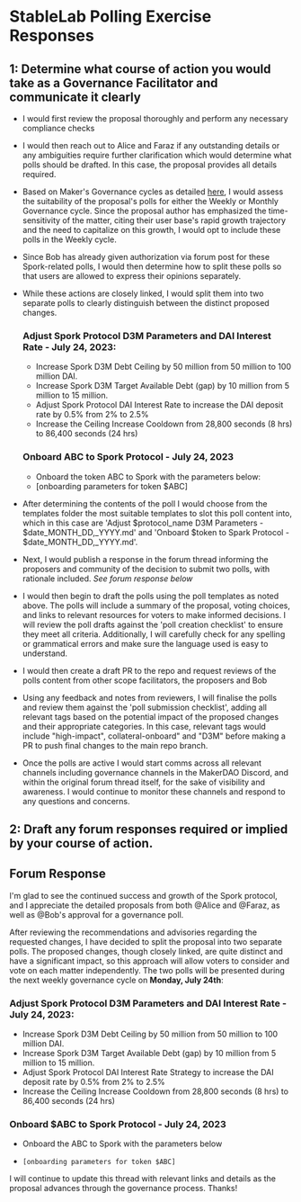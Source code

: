 # StableLab Polling Exercise Responses 

## 1: Determine what course of action you would take as a Governance Facilitator and communicate it clearly

- I would first review the proposal thoroughly and perform any necessary compliance checks
- I would then reach out to Alice and Faraz if any outstanding details or any ambiguities require further clarification which would determine what polls should be drafted. In this case, the proposal provides all details required.
- Based on Maker's Governance cycles as detailed [here](https://manual.makerdao.com/governance/governance-cycle), I would assess the suitability of the proposal's polls for either the Weekly or Monthly Governance cycle. Since the proposal author has emphasized the time-sensitivity of the matter, citing their user base's rapid growth trajectory and the need to capitalize on this growth, I would opt to include these polls in the Weekly cycle.
- Since Bob has already given authorization via forum post for these Spork-related polls, I would then determine how to split these polls so that users are allowed to express their opinions separately.
- While these actions are closely linked, I would split them into two separate polls to clearly distinguish between the distinct proposed changes.
  
  ### Adjust Spork Protocol D3M Parameters and DAI Interest Rate - July 24, 2023:
  - Increase Spork D3M Debt Ceiling by 50 million from 50 million to 100 million DAI.
  - Increase Spork D3M Target Available Debt (gap) by 10 million from 5 million to 15 million.
  - Adjust Spork Protocol DAI Interest Rate to increase the DAI deposit rate by 0.5% from 2% to 2.5%
  - Increase the Ceiling Increase Cooldown from 28,800 seconds (8 hrs) to 86,400 seconds (24 hrs)
 
  ### Onboard ABC to Spork Protocol - July 24, 2023
  -  Onboard the token ABC to Spork with the parameters below:
	- [onboarding parameters for token $ABC]

- After determining the contents of the poll I would choose from the templates folder the most suitable templates to slot this poll content into, which in this case are 'Adjust $protocol_name D3M Parameters - $date_MONTH_DD,_YYYY.md' and 'Onboard $token to Spark Protocol - $date_MONTH_DD,_YYYY.md'.
- Next, I would publish a response in the forum thread informing the proposers and community of the decision to submit two polls, with rationale included. *See forum response below*
- I would then begin to draft the polls using the poll templates as noted above. The polls will include a summary of the proposal, voting choices, and links to relevant resources for voters to make informed decisions. I will review the poll drafts against the 'poll creation checklist' to ensure they meet all criteria. Additionally, I will carefully check for any spelling or grammatical errors and make sure the language used is easy to understand.
- I would then create a draft PR to the repo and request reviews of the polls content from other scope facilitators, the proposers and Bob
- Using any feedback and notes from reviewers, I will finalise the polls and review them against the 'poll submission checklist', adding all relevant tags based on the potential impact of the proposed changes and their appropriate categories. In this case, relevant tags would include "high-impact", collateral-onboard" and "D3M" before making a PR to push final changes to the main repo branch.
- Once the polls are active I would start comms across all relevant channels including governance channels in the MakerDAO Discord, and within the original forum thread itself, for the sake of visibility and awareness. I would continue to monitor these channels and respond to any questions and concerns.

## 2: Draft any forum responses required or implied by your course of action.

## Forum Response

I'm glad to see the continued success and growth of the Spork protocol, and I appreciate the detailed proposals from both @Alice and @Faraz, as well as @Bob's approval for a governance poll.

After reviewing the recommendations and advisories regarding the requested changes, I have decided to split the proposal into two separate polls. The proposed changes, though closely linked, are quite distinct and have a significant impact, so this approach will allow voters to consider and vote on each matter independently. The two polls will be presented during the next weekly governance cycle on **Monday, July 24th**:

  ### Adjust Spork Protocol D3M Parameters and DAI Interest Rate - July 24, 2023:
  - Increase Spork D3M Debt Ceiling by 50 million from 50 million to 100 million DAI.
  - Increase Spork D3M Target Available Debt (gap) by 10 million from 5 million to 15 million.
  - Adjust Spork Protocol DAI Interest Rate Strategy to increase the DAI deposit rate by 0.5% from 2% to 2.5%
  - Increase the Ceiling Increase Cooldown from 28,800 seconds (8 hrs) to 86,400 seconds (24 hrs)
 
  ### Onboard $ABC to Spork Protocol - July 24, 2023
  -  Onboard the ABC to Spork with the parameters below
  -  	[onboarding parameters for token $ABC]

I will continue to update this thread with relevant links and details as the proposal advances through the governance process. Thanks!
